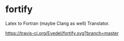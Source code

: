 # fortify
Latex to Fortran (maybe Clang as well) Translator.

https://travis-ci.org/Evedel/fortify.svg?branch=master
